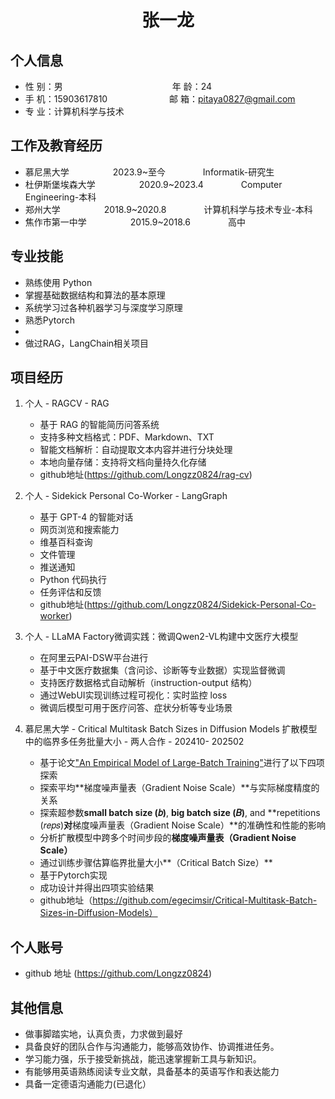  <center>
     <h1>张一龙</h1>
 </center>

## 个人信息

* 性 别：男&emsp;&emsp;&emsp;&emsp;&emsp;&emsp;&emsp;&emsp;&emsp;&emsp;&emsp;&emsp;&ensp;年 龄：24
* 手 机：15903617810 &emsp;&emsp;&emsp;&emsp;&emsp;&emsp;&ensp;  邮 箱：pitaya0827@gmail.com
* 专 业：计算机科学与技术 &emsp;&emsp;&emsp;&emsp;&emsp; 

## 工作及教育经历

* 慕尼黑大学&emsp;&emsp;&emsp;&emsp;&emsp;2023.9~至今&emsp;&emsp;&emsp;&emsp; Informatik-研究生
* 杜伊斯堡埃森大学&emsp;&emsp;&emsp;&emsp;&emsp;2020.9~2023.4&emsp;&emsp;&emsp;&emsp; Computer Engineering-本科
* 郑州大学&emsp;&emsp;&emsp;&emsp;&emsp;2018.9~2020.8&emsp;&emsp;&emsp;&emsp; 计算机科学与技术专业-本科
* 焦作市第一中学&emsp;&emsp;&emsp;&emsp;&emsp;2015.9~2018.6&emsp;&emsp;&emsp;&emsp; 高中

## 专业技能

* 熟练使用 Python
* 掌握基础数据结构和算法的基本原理
* 系统学习过各种机器学习与深度学习原理
* 熟悉Pytorch
* 
* 做过RAG，LangChain相关项目

## 项目经历

1. 个人 - RAGCV - RAG
    * 基于 RAG 的智能简历问答系统
    * 支持多种文档格式：PDF、Markdown、TXT
    * 智能文档解析：自动提取文本内容并进行分块处理
    * 本地向量存储：支持将文档向量持久化存储
    * github地址(https://github.com/Longzz0824/rag-cv)
2. 个人 - Sidekick Personal Co-Worker - LangGraph
    * 基于 GPT-4 的智能对话
    * 网页浏览和搜索能力
    * 维基百科查询
    * 文件管理
    * 推送通知
    * Python 代码执行
    * 任务评估和反馈
    * github地址(https://github.com/Longzz0824/Sidekick-Personal-Co-worker)

3. 个人 - LLaMA Factory微调实践：微调Qwen2-VL构建中文医疗大模型
    * 在阿里云PAI-DSW平台进行
    * 基于中文医疗数据集（含问诊、诊断等专业数据）实现监督微调
    * 支持医疗数据格式自动解析（instruction-output 结构）
    * 通过WebUI实现训练过程可视化：实时监控 loss
    * 微调后模型可用于医疗问答、症状分析等专业场景
      
4. 慕尼黑大学 - Critical Multitask Batch Sizes in Diffusion Models 扩散模型中的临界多任务批量大小 - 两人合作 - 202410- 202502
    * 基于论文["An Empirical Model of Large-Batch Training"](https://arxiv.org/abs/1812.06162)进行了以下四项探索
    * 探索平均**梯度噪声量表（Gradient Noise Scale）**与实际梯度精度的关系
    * 探索超参数**small batch size (𝑏)**, **big batch size (𝐵)**, and **repetitions (𝑟𝑒𝑝𝑠)**对**梯度噪声量表（Gradient Noise Scale）**的准确性和性能的影响
    * 分析扩散模型中跨多个时间步段的**梯度噪声量表（Gradient Noise Scale）**
    * 通过训练步骤估算临界批量大小**（Critical Batch Size）**  
    * 基于Pytorch实现
    * 成功设计并得出四项实验结果
    * github地址（https://github.com/egecimsir/Critical-Multitask-Batch-Sizes-in-Diffusion-Models）




## 个人账号
* github 地址 (https://github.com/Longzz0824)

## 其他信息
* 做事脚踏实地，认真负责，力求做到最好
* 具备良好的团队合作与沟通能力，能够高效协作、协调推进任务。
* 学习能力强，乐于接受新挑战，能迅速掌握新工具与新知识。
* 有能够用英语熟练阅读专业文献，具备基本的英语写作和表达能力
* 具备一定德语沟通能力(已退化）



